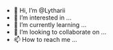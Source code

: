- 👋 Hi, I’m @Lytharii
- 👀 I’m interested in ...
- 🌱 I’m currently learning ...
- 💞️ I’m looking to collaborate on ...
- 📫 How to reach me ...

<!---
Lytharii/Lytharii is a ✨ special ✨ repository because its `README.md` (this file) appears on your GitHub profile.
You can click the Preview link to take a look at your changes.
--->
